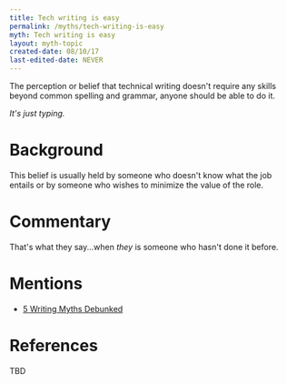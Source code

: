 ```yaml
---
title: Tech writing is easy
permalink: /myths/tech-writing-is-easy
myth: Tech writing is easy
layout: myth-topic
created-date: 08/10/17
last-edited-date: NEVER
---
```


The perception or belief that technical writing doesn't require any skills beyond common spelling and grammar, anyone should be able to do it. 

_It's just typing._

# Background

This belief is usually held by someone who doesn't know what the job entails or by someone who wishes to minimize the value of the role.

# Commentary

That's what they say...when _they_ is someone who hasn't done it before.

# Mentions

* [5 Writing Myths Debunked]({{site.mybaseurl}}/refs/5-writing-myths-debunked)

# References

TBD